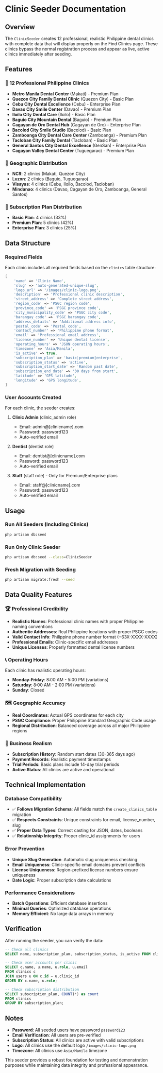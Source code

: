 # Clinic Seeder Documentation

## Overview

The `ClinicSeeder` creates 12 professional, realistic Philippine dental clinics with complete data that will display properly on the Find Clinics page. These clinics bypass the normal registration process and appear as live, active clinics immediately after seeding.

## Features

### 🏥 **12 Professional Philippine Clinics**

-   **Metro Manila Dental Center** (Makati) - Premium Plan
-   **Quezon City Family Dental Clinic** (Quezon City) - Basic Plan
-   **Cebu City Dental Excellence** (Cebu) - Enterprise Plan
-   **Davao City Smile Center** (Davao) - Premium Plan
-   **Iloilo City Dental Care** (Iloilo) - Basic Plan
-   **Baguio City Mountain Dental** (Baguio) - Premium Plan
-   **Cagayan de Oro Dental Hub** (Cagayan de Oro) - Enterprise Plan
-   **Bacolod City Smile Studio** (Bacolod) - Basic Plan
-   **Zamboanga City Dental Care Center** (Zamboanga) - Premium Plan
-   **Tacloban City Family Dental** (Tacloban) - Basic Plan
-   **General Santos City Dental Excellence** (GenSan) - Enterprise Plan
-   **Cagayan Valley Dental Center** (Tuguegarao) - Premium Plan

### 📍 **Geographic Distribution**

-   **NCR**: 2 clinics (Makati, Quezon City)
-   **Luzon**: 2 clinics (Baguio, Tuguegarao)
-   **Visayas**: 4 clinics (Cebu, Iloilo, Bacolod, Tacloban)
-   **Mindanao**: 4 clinics (Davao, Cagayan de Oro, Zamboanga, General Santos)

### 🎯 **Subscription Plan Distribution**

-   **Basic Plan**: 4 clinics (33%)
-   **Premium Plan**: 5 clinics (42%)
-   **Enterprise Plan**: 3 clinics (25%)

## Data Structure

### Required Fields

Each clinic includes all required fields based on the `clinics` table structure:

```php
[
    'name' => 'Clinic Name',
    'slug' => 'auto-generated-unique-slug',
    'logo_url' => '/images/clinic-logo.png',
    'description' => 'Professional clinic description',
    'street_address' => 'Complete street address',
    'region_code' => 'PSGC region code',
    'province_code' => 'PSGC province code',
    'city_municipality_code' => 'PSGC city code',
    'barangay_code' => 'PSGC barangay code',
    'address_details' => 'Additional address info',
    'postal_code' => 'Postal code',
    'contact_number' => 'Philippine phone format',
    'email' => 'Professional email address',
    'license_number' => 'Unique dental license',
    'operating_hours' => 'JSON operating hours',
    'timezone' => 'Asia/Manila',
    'is_active' => true,
    'subscription_plan' => 'basic|premium|enterprise',
    'subscription_status' => 'active',
    'subscription_start_date' => 'Random past date',
    'subscription_end_date' => '30 days from start',
    'latitude' => 'GPS latitude',
    'longitude' => 'GPS longitude',
]
```

### User Accounts Created

For each clinic, the seeder creates:

1. **Clinic Admin** (clinic_admin role)

    - Email: admin@[clinicname].com
    - Password: password123
    - Auto-verified email

2. **Dentist** (dentist role)

    - Email: dentist@[clinicname].com
    - Password: password123
    - Auto-verified email

3. **Staff** (staff role) - Only for Premium/Enterprise plans
    - Email: staff@[clinicname].com
    - Password: password123
    - Auto-verified email

## Usage

### Run All Seeders (Including Clinics)

```bash
php artisan db:seed
```

### Run Only Clinic Seeder

```bash
php artisan db:seed --class=ClinicSeeder
```

### Fresh Migration with Seeding

```bash
php artisan migrate:fresh --seed
```

## Data Quality Features

### 🏆 **Professional Credibility**

-   **Realistic Names**: Professional clinic names with proper Philippine naming conventions
-   **Authentic Addresses**: Real Philippine locations with proper PSGC codes
-   **Valid Contact Info**: Philippine phone number format (+63X-XXXX-XXXX)
-   **Professional Emails**: Clinic-specific email addresses
-   **Unique Licenses**: Properly formatted dental license numbers

### 📞 **Operating Hours**

Each clinic has realistic operating hours:

-   **Monday-Friday**: 8:00 AM - 5:00 PM (variations)
-   **Saturday**: 8:00 AM - 2:00 PM (variations)
-   **Sunday**: Closed

### 🗺️ **Geographic Accuracy**

-   **Real Coordinates**: Actual GPS coordinates for each city
-   **PSGC Compliance**: Proper Philippine Standard Geographic Code usage
-   **Regional Distribution**: Balanced coverage across all major Philippine regions

### 💼 **Business Realism**

-   **Subscription History**: Random start dates (30-365 days ago)
-   **Payment Records**: Realistic payment timestamps
-   **Trial Periods**: Basic plans include 14-day trial periods
-   **Active Status**: All clinics are active and operational

## Technical Implementation

### Database Compatibility

-   ✅ **Follows Migration Schema**: All fields match the `create_clinics_table` migration
-   ✅ **Respects Constraints**: Unique constraints for email, license_number, slug
-   ✅ **Proper Data Types**: Correct casting for JSON, dates, booleans
-   ✅ **Relationship Integrity**: Proper clinic_id assignments for users

### Error Prevention

-   **Unique Slug Generation**: Automatic slug uniqueness checking
-   **Email Uniqueness**: Clinic-specific email domains prevent conflicts
-   **License Uniqueness**: Region-prefixed license numbers ensure uniqueness
-   **Date Logic**: Proper subscription date calculations

### Performance Considerations

-   **Batch Operations**: Efficient database insertions
-   **Minimal Queries**: Optimized database operations
-   **Memory Efficient**: No large data arrays in memory

## Verification

After running the seeder, you can verify the data:

```sql
-- Check all clinics
SELECT name, subscription_plan, subscription_status, is_active FROM clinics;

-- Check user accounts per clinic
SELECT c.name, u.name, u.role, u.email
FROM clinics c
JOIN users u ON c.id = u.clinic_id
ORDER BY c.name, u.role;

-- Check subscription distribution
SELECT subscription_plan, COUNT(*) as count
FROM clinics
GROUP BY subscription_plan;
```

## Notes

-   **Password**: All seeded users have password `password123`
-   **Email Verification**: All users are pre-verified
-   **Subscription Status**: All clinics are active with valid subscriptions
-   **Logo**: All clinics use the default logo `/images/clinic-logo.png`
-   **Timezone**: All clinics use `Asia/Manila` timezone

This seeder provides a robust foundation for testing and demonstration purposes while maintaining data integrity and professional appearance.
